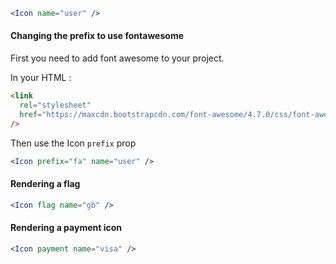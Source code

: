 ```jsx
<Icon name="user" />
```

#### Changing the prefix to use fontawesome

First you need to add font awesome to your project.

In your HTML <head>:

```html
<link
  rel="stylesheet"
  href="https://maxcdn.bootstrapcdn.com/font-awesome/4.7.0/css/font-awesome.min.css"
/>
```

Then use the Icon `prefix` prop

```jsx
<Icon prefix="fa" name="user" />
```

#### Rendering a flag

```jsx
<Icon flag name="gb" />
```

#### Rendering a payment icon

```jsx
<Icon payment name="visa" />
```
